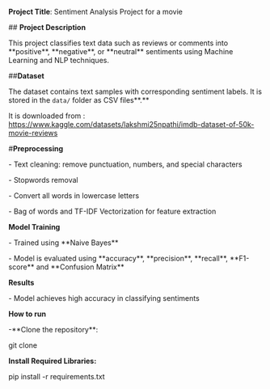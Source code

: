 **Project Title**: Sentiment Analysis Project for a movie



\## **Project Description**

This project classifies text data such as reviews or comments into \*\*positive\*\*, \*\*negative\*\*, or \*\*neutral\*\* sentiments using Machine Learning and NLP techniques.



\##**Dataset**

The dataset contains text samples with corresponding sentiment labels. It is stored in the `data/` folder as CSV files**.**

It is downloaded from : https://www.kaggle.com/datasets/lakshmi25npathi/imdb-dataset-of-50k-movie-reviews



\#**Preprocessing**

\- Text cleaning: remove punctuation, numbers, and special characters  

\- Stopwords removal  

\- Convert all words in lowercase letters 

\- Bag of words and TF-IDF Vectorization for feature extraction



**Model Training**

\- Trained using \*\*Naive Bayes\*\*  

\- Model is evaluated using \*\*accuracy\*\*, \*\*precision\*\*, \*\*recall\*\*, \*\*F1-score\*\* and \*\*Confusion Matrix\*\*



**Results**

\- Model achieves high accuracy in classifying sentiments 



**How to run**

-\*\*Clone the repository\*\*:

git clone <your-repo-url>



**Install Required Libraries:**

pip install -r requirements.txt

